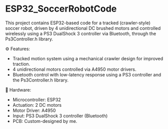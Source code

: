 # ESP32_SoccerRobotCode
This project contains ESP32-based code for a tracked (crawler-style) soccer robot, driven by 4 unidirectional DC brushed motors and controlled wirelessly using a PS3 DualShock 3 controller via Bluetooth, through the Ps3Controller.h library.

⚙️ Features:
- Tracked motion system using a mechanical crawler design for improved traction.
- 4 unidirectional motors controlled via A4950 motor drivers.
- Bluetooth control with low-latency response using a PS3 controller and the Ps3Controller.h library.

🔧 Hardware:
- Microcontroller: ESP32
- Actuation: 2 DC motors
- Motor Driver: A4950
- Input: PS3 DualShock 3 controller (Bluetooth)
- PCB: Custom-designed by me.
